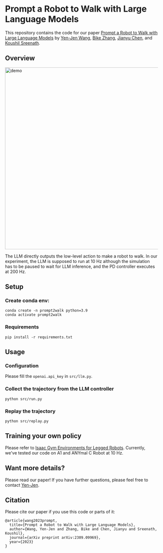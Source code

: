 # Prompt a Robot to Walk with Large Language Models

This repository contains the code for our paper [Prompt a Robot to Walk with Large Language Models](https://arxiv.org/abs/2309.09969) by [Yen-Jen Wang](https://wangyenjen.github.io/), [Bike Zhang](https://bikezhang106.github.io/), [Jianyu Chen](http://people.iiis.tsinghua.edu.cn/~jychen/), and [Koushil Sreenath](https://hybrid-robotics.berkeley.edu/koushil/).

## Overview
<img src="figs/demo.png" alt="demo" width="600" />

The LLM directly outputs the low-level action to make a robot to walk. In our experiment, the LLM is supposed to run at 10 Hz although the simulation has to be paused to wait for LLM inference, and the PD controller executes at 200 Hz.

## Setup

### Create conda env:

```shell
conda create -n prompt2walk python=3.9
conda activate prompt2walk
```

### Requirements

```shell
pip install -r requirements.txt
```

## Usage

### Configuration

Please fill the `openai.api_key` in `src/llm.py`.

### Collect the trajectory from the LLM controller

```shell
python src/run.py
```

### Replay the trajectory

```shell
python src/replay.py
```

## Training your own policy

Please refer to [Isaac Gym Environments for Legged Robots](https://github.com/leggedrobotics/legged_gym). Currently, we've tested our code on A1 and ANYmal C Robot at 10 Hz.

## Want more details?
Please read our paper! If you have further questions, please feel free to contact [Yen-Jen](https://wangyenjen.github.io/).

## Citation

Please cite our paper if you use this code or parts of it:
```
@article{wang2023prompt,
  title={Prompt a Robot to Walk with Large Language Models},
  author={Wang, Yen-Jen and Zhang, Bike and Chen, Jianyu and Sreenath, Koushil},
  journal={arXiv preprint arXiv:2309.09969},
  year={2023}
}
```
